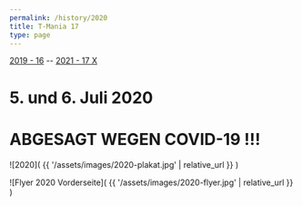 ```yaml
---
permalink: /history/2020
title: T-Mania 17
type: page
---
```


[2019 - 16](/history/2019) -- [2021 - 17 X](/history/2021)

# 5. und 6. Juli 2020

# ABGESAGT WEGEN COVID-19 !!!

![2020]( {{ '/assets/images/2020-plakat.jpg' | relative_url }} )

![Flyer 2020 Vorderseite]( {{ '/assets/images/2020-flyer.jpg' | relative_url }} )

<!-- [![Flyer 2019 Vorderseite]( {{'/assets/images/2019-flyer.jpg'|relative_url}} )](/lineup){:class="img-responsive"}

[![Flyer 2019 Rückseite]( {{'/assets/images/2019-flyer-2.jpg'|relative_url}} )](/partner){:class="img-responsive"} -->
